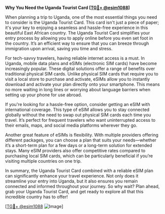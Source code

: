**Why You Need the Uganda Tourist Card [[TG💪+ @esim1088](https://t.me/s/esim1088)]**

When planning a trip to Uganda, one of the most essential things you need to consider is the Uganda Tourist Card. This card isn't just a piece of paper; it's your key to enjoying a seamless and hassle-free experience in this beautiful East African country. The Uganda Tourist Card simplifies your entry process by allowing you to apply online before you even set foot in the country. It’s an efficient way to ensure that you can breeze through immigration upon arrival, saving you time and stress.

For tech-savvy travelers, having reliable internet access is a must. In Uganda, mobile data plans and eSIMs (electronic SIM cards) have become increasingly popular. These digital solutions offer a range of benefits over traditional physical SIM cards. Unlike physical SIM cards that require you to visit a local store to purchase and activate, eSIMs allow you to instantly download and activate your plan directly onto your smartphone. This means no more waiting in long lines or worrying about language barriers when setting up your phone for use abroad.

If you're looking for a hassle-free option, consider getting an eSIM with international coverage. This type of eSIM allows you to stay connected globally without the need to swap out physical SIM cards each time you travel. It’s perfect for frequent travelers who want uninterrupted access to their emails, maps, and social media platforms wherever they go.

Another great feature of eSIMs is flexibility. With multiple providers offering different packages, you can choose a plan that suits your needs—whether it’s a short-term plan for a few days or a long-term solution for extended stays. Many eSIM providers also offer competitive rates compared to purchasing local SIM cards, which can be particularly beneficial if you’re visiting multiple countries on one trip.

In summary, the Uganda Tourist Card combined with a reliable eSIM plan can significantly enhance your travel experience. Not only does it streamline your entry into Uganda, but it also ensures you remain connected and informed throughout your journey. So why wait? Plan ahead, grab your Uganda Tourist Card, and get ready to explore all that this incredible country has to offer!

[[TG💪+ @esim1088](https://t.me/s/esim1088) ![Image](https://i.postimg.cc/Y0z9fWf4/image.png)]